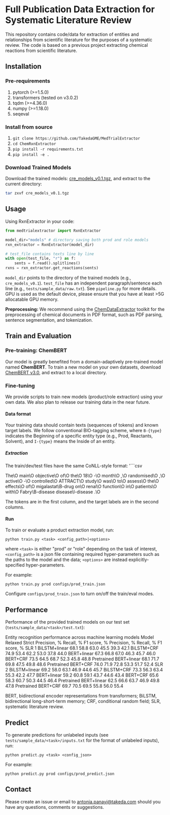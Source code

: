 # Full Publication Data Extraction for Systematic Literature Review

This repository contains code/data for extraction of entities and relationships from scientific literature for the purposes of a systematic review.  The code is based on a previous project extracting chemical reactions from scientific literature.

## Installation

### Pre-requirements

1. pytorch (>=1.5.0)
2. transformers (tested on v3.0.2)
3. tqdm (>=4.36.0)
4. numpy (>=1.18.0)
5. seqeval

### Install from source
1. `git clone https://github.com/TakedaGME/MedTrialExtractor`
2. `cd ChemRxnExtractor`
3. `pip install -r requirements.txt`
4. `pip install -e .`

### Download Trained Models
Download the trained models: [cre_models_v0.1.tgz](https://drive.google.com/file/d/1HeP2NlSAdqNzlTqmHCrwmoUNiw9JWdaf/view?usp=sharing), and extract to the current directory:
```bash
tar zxvf cre_models_v0.1.tgz
```

## Usage

Using RxnExtractor in your code:
```python
from medtrialextractor import RxnExtractor

model_dir="models" # directory saving both prod and role models
rxn_extractor = RxnExtractor(model_dir)

# test_file contains texts line by line
with open(test_file, "r") as f:
    sents = f.read().splitlines()
rxns = rxn_extractor.get_reactions(sents)
```

`model_dir` points to the directory of the trained models (e.g., `cre_models_v0.1`).
`test_file` has an independent paragraph/sentence each line (e.g., `tests/sample_data/raw.txt`). See `pipeline.py` for more details.
GPU is used as the default device, please ensure that you have at least >5G allocatable GPU memory.

**Preprocessing:** We recommend using the [ChemDataExtractor](http://chemdataextractor.org/) toolkit for the preprocessing of chemical documents in PDF format, such as PDF parsing, sentence segmentation, and tokenization.

## Train and Evaluation

### Pre-training: ChemBERT

Our model is greatly benefited from a domain-adaptively pre-trained model named **ChemBERT**.
To train a new model on your own datasets, download [ChemBERT v3.0](https://drive.google.com/file/d/1UMYYD9P8fJgs61FJc06sRbbdDxOYPbMu/view?usp=sharing), and extract to a local directory.

### Fine-tuning

We provide scripts to train new models (product/role extraction) using your own data. We also plan to release our training data in the near future.

#### Data format

Your training data should contain texts (sequences of tokens) and known target labels.
We follow conventional BIO-tagging scheme, where `B-{type}` indicates the Beginning of a specific entity type (e.g., Prod, Reactants, Solvent), and `I-{type}` means the Inside of an entity.

##### Extraction

The train/dev/test files have the same CoNLL-style format:
'```csv

The\O
main\O
objective\O
of\O
the\O
18\O
-\O
month\O
,\O
randomised\O
,\O
active\O
-\O
controlled\O
ATTRACT\O
study\O
was\O
to\O
assess\O
the\O
effects\O
of\O
migalastat\B-drug
on\O
renal\O
function\O
in\O
patients\O
with\O
Fabry\B-disease
disease\I-disease
.\O

The tokens are in the first column, and the target labels are in the second columns.

#### Run
To train or evaluate a product extraction model, run:
```
python train.py <task> <config_path>|<options>
```
where `<task>` is either "prod" or "role" depending on the task of interest, `<config_path>` is a json file containing required hyper-parameters such as the paths to the model and the data; `<options>` are instead explicitly-specified hyper-parameters.

For example:
```
python train.py prod configs/prod_train.json
```

Configure `configs/prod_train.json` to turn on/off the train/eval modes.

## Performance

Performance of the provided trained models on our test set (`tests/sample_data/<task>/test.txt`):

Entity recognition performance across machine learning models
Model	Relaxed	Strict
Precision, %	Recall, %	F1 score, %	Precision, %	Recall, %	F1 score, %
SLR 1
BiLSTM+linear	68.1	58.8	63.0	45.5	39.3	42.1
BiLSTM+CRF	74.9	53.4	62.2	53.0	37.8	44.0
BERT+linear	67.3	66.8	67.0	46.3	45.7	46.0
BERT+CRF	73.5	64.5	68.7	52.3	45.8	48.8
Pretrained BERT+linear	68.1	71.7	69.8	47.5	49.8	48.6
Pretrained BERT+CRF	74.0	71.9	72.8	53.3	51.7	52.4
SLR 2
BiLSTM+linear	69.2	58.0	63.1	46.9	44.6	45.7
BiLSTM+CRF	73.3	56.3	63.4	55.3	42.2	47.7
BERT+linear    59.2	60.8	59.1	43.7	44.6	43.4
BERT+CRF	65.6	58.3	60.7	50.3	44.5	46.4
Pretrained BERT+linear	62.5	66.6	63.7	46.9	49.8	47.8
Pretrained BERT+CRF	69.7	70.5	69.5	55.8	56.0	55.4

BERT, bidirectional encoder representations from transformers; BiLSTM, bidirectional long-short-term memory; CRF, conditional random field; SLR, systematic literature review.

## Predict

To generate predictions for unlabeled inputs (see `tests/sample_data/<task>/inputs.txt` for the format of unlabeled inputs), run:
```
python predict.py <task> <config_json>
```

For example:
```
python predict.py prod configs/prod_predict.json
```

## Contact
Please create an issue or email to [antonia.panayi@takeda.com](mailto:antonia.panayi@takeda.com) should you have any questions, comments or suggestions.
